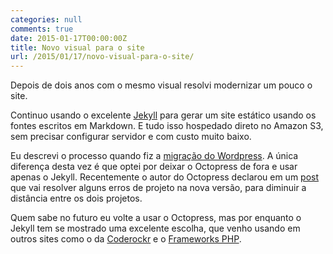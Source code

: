 ```yaml
---
categories: null
comments: true
date: 2015-01-17T00:00:00Z
title: Novo visual para o site
url: /2015/01/17/novo-visual-para-o-site/
---
```


Depois de dois anos com o mesmo visual resolvi modernizar um pouco o site. 

Continuo usando o excelente [Jekyll](http://jekyllrb.com) para gerar um site estático usando os fontes escritos em Markdown. E tudo isso hospedado direto no Amazon S3, sem precisar configurar servidor e com custo muito baixo. 

Eu descrevi o processo quando fiz a [migração do Wordpress](/blog/2013/01/04/migrando-wordpress-para-octopress/). A única diferença desta vez é que optei por deixar o Octopress de fora e  usar apenas o Jekyll. Recentemente o autor do Octopress declarou em um [post](http://octopress.org/2015/01/15/octopress-3.0-is-coming/) que vai resolver alguns erros de projeto na nova versão, para diminuir a distância entre os dois projetos. 

Quem sabe no futuro eu volte a usar o Octopress, mas por enquanto o Jekyll tem se mostrado uma excelente escolha, que venho usando em outros sites como o da [Coderockr](http://coderockr.com) e o [Frameworks PHP](http://frameworksphp.com.br).